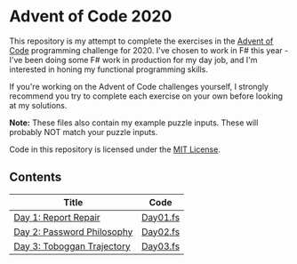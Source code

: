# Advent of Code 2020

This repository is my attempt to complete the exercises in the [Advent of Code](https://adventofcode.com/) programming challenge for 2020. I've chosen to work in F# this year - I've been doing some F# work in production for my day job, and I'm interested in honing my functional programming skills.

If you're working on the Advent of Code challenges yourself, I strongly recommend you try to complete each exercise on your own before looking at my solutions.

**Note:** These files also contain my example puzzle inputs. These will probably NOT match your puzzle inputs.

Code in this repository is licensed under the [MIT License](LICENSE).

## Contents

| Title | Code |
|-------|------|
| [Day 1: Report Repair](https://adventofcode.com/2020/day/1) | [Day01.fs](AdventOfCode2020/Challenges/Day01.fs) |
| [Day 2: Password Philosophy](https://adventofcode.com/2020/day/2) | [Day02.fs](AdventOfCode2020/Challenges/Day02.fs) |
| [Day 3: Toboggan Trajectory](https://adventofcode.com/2020/day/3) | [Day03.fs](AdventOfCode2020/Challenges/Day03.fs) |
